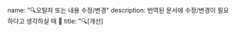 name: "🔍오탈자 또는 내용 수정/변경"
description: 번역된 문서에 수정/변경이 필요하다고 생각하실 때 🤔
title: "🔍[개선] <title>"
labels: ["번역 개선"]
assignees: [""]
body:
- type: dropdown
  id: license-agreement
  attributes:
    label: "라이선스 동의"
    description: |
      기여해주시는 내용에 BSD 3항 라이선스가 적용됨을 동의해주셔야 합니다.
      자세한 내용은 [기여하기 문서](https://github.com/PyTorchKorea/tutorials-kr/blob/master/CONTRIBUTING.md)를 참고해주세요.
      기여하기 문서를 확인하였으며, 본 PR 내용에 BSD 3항 라이선스가 적용됨에 동의합니다.
    multiple: false
    options:
      - 예, 본 PR에 BSD 3항 라이선스 적용에 동의합니다.
      - 아니오, 본 PR에 라이선스 적용에 동의하지 않습니다.
  validations:
    required: true
- type: input
  id: relate-issue
  attributes:
    label: "관련 이슈"
    description: |
      이 Pull Request와 관련있는 이슈 번호를 적어주세요.
      이슈 또는 PR 번호 앞에 #을 붙이시면 제목을 바로 확인하실 수 있습니다. (예. #999 )
    value: "#"
  validations:
    required: true
- type: dropdown
  id: pull-request-type
  attributes:
    label: "PR 종류"
    description: |
      기여해주시는 내용에 따라 어떠한 것들이 변경되는지 선택해주세요.
      필요 시 2개 이상 선택하실 수 있습니다.
    multiple: false
    options:
      - 오탈자를 수정하거나 번역을 개선하는 기여
      - 번역되지 않은 튜토리얼을 번역하는 기여
      - 공식 튜토리얼 내용을 반영하는 기여
      - 위 종류에 포함되지 않는 기여
  validations:
    required: true
- type: textarea
  id: description-to-be
  attributes:
    label: " PR 설명"
    description: |
      (필요하다면) 이 PR로 무엇이 달라지는지 대략적으로 알려주세요.
    placeholder: |
      예시) '잘못된 ㄱㄴㄷㄹ을 ㅁㅂㅅㅇ으로 변경합니다.'
  validations:
    required: false
